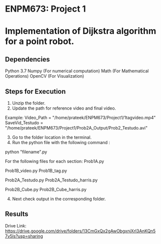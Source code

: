 # ENPM673: Project 1
# Implementation of Dijkstra algorithm for a point robot. 

## Dependencies
Python 3.7
Numpy      (For numerical computation)
Math       (For Mathematical Operations)
OpenCV     (For Visualization)

## Steps for Execution
1. Unzip the folder. 
2. Update the path for reference video and final video.

Example:
    Video_Path = "/home/prateek/ENPM673/Project1/1tagvideo.mp4"
    SaveVid_Testudo = "/home/prateek/ENPM673/Project1/Prob2A_Output/Prob2_Testudo.avi"

3. Go to the folder location in the terminal.
4. Run the python file with the following command :

 python "filename".py 

For the following files for each section:
Prob1A.py

Prob1B_video.py
Prob1B_tag.py

Prob2A_Testudo.py
Prob2A_Testudo_harris.py

Prob2B_Cube.py
Prob2B_Cube_harris.py


4. Next check output in the corresponding folder.



## Results
Drive Link: https://drive.google.com/drive/folders/13CmGxQx2gAwObgxnjXrI3AnKQn57v5ls?usp=sharing
